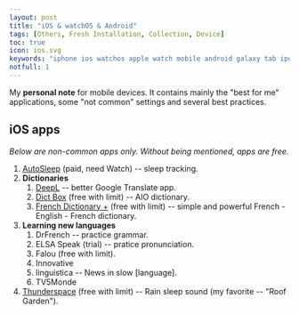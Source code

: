 ```yaml
---
layout: post
title: "iOS & watchOS & Android"
tags: [Others, Fresh Installation, Collection, Device]
toc: true
icon: ios.svg
keywords: "iphone ios watchos apple watch mobile android galaxy tab ipod application software"
notfull: 1
---
```


My **personal note** for mobile devices. It contains mainly the "best for me" applications, some "not common" settings and several best practices.

## iOS apps

*Below are non-common apps only. Without being mentioned, apps are free.*

1. [AutoSleep](https://apps.apple.com/fr/app/autosleep-tracker-de-sommeil/id1164801111) (paid, need Watch) -- sleep tracking.
2. **Dictionaries**
   1. [DeepL](https://apps.apple.com/fr/app/deepl-translate/id1552407475?l=en) -- better Google Translate app.
   2. [Dict Box](https://apps.apple.com/fr/app/dictionnaire-dict-box/id587444069) (free with limit) -- AIO dictionary.
   3. [French Dictionary +](https://apps.apple.com/fr/app/french-dictionary/id322962700?l=en) (free with limit) -- simple and powerful French - English - French dictionary.
3. **Learning new languages**
   1. DrFrench -- practice grammar.
   2. ELSA Speak (trial) -- pratice pronunciation.
   3. Falou (free with limit).
   4. Innovative
   5. linguistica -- News in slow [language].
   6. TV5Monde
4. [Thunderspace](https://apps.apple.com/fr/app/thunderspace-rain-sleep-sounds/id636485814) (free with limit) -- Rain sleep sound (my favorite -- "Roof Garden").
